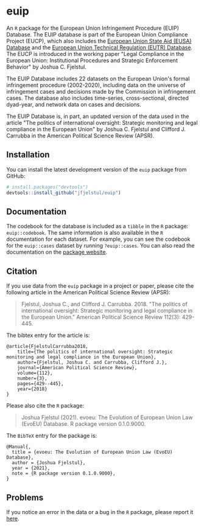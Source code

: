 # euip

An `R` package for the European Union Infringement Procedure (EUIP) Database. The EUIP database is part of the European Union Compliance Project (EUCP), which also includes the [European Union State Aid (EUSA) Database](https://github.com/jfjelstul/eusa) and the [European Union Technical Regulation (EUTR) Database](https://github.com/jfjelstul/eutr). The EUCP is introduced in the working paper "Legal Compliance in the European Union: Institutional Procedures and Strategic Enforcement Behavior" by Joshua C. Fjelstul. 

The EUIP Database includes 22 datasets on the European Union's formal infringement procedure (2002-2020), including data on the universe of infringement cases and decisions made by the Commission in infringement cases. The database also includes time-series, cross-sectional, directed dyad-year, and network data on cases and decisions. 

The EUIP Database is, in part, an updated version of the data used in the article "The politics of international oversight: Strategic monitoring and legal compliance in the European Union" by Joshua C. Fjelstul and Clifford J. Carrubba in the American Political Science Review (APSR).

## Installation

You can install the latest development version of the `euip` package from GitHub:

```r
# install.packages("devtools")
devtools::install_github("jfjelstul/euip")
```

## Documentation

The codebook for the database is included as a `tibble` in the `R` package: `euip::codebook`. The same information is also available in the `R` documentation for each dataset. For example, you can see the codebook for the `euip::cases` dataset by running `?euip::cases`. You can also read the documentation on the [package website](https://jfjelstul.github.io/euip/).

## Citation

If you use data from the `euip` package in a project or paper, please cite the following article in the American Political Science Review (APSR):

> Fjelstul, Joshua C., and Clifford J. Carrubba. 2018. "The politics of international oversight: Strategic monitoring and legal compliance in the European Union." American Political Science Review 112(3): 429-445.

The bibtex entry for the article is:

```
@article{FjelstulCarrubba2018,
    title={The politics of international oversight: Strategic monitoring and legal compliance in the European Union},
    author={Fjelstul, Joshua C. and Carrubba, Clifford J.},
    journal={American Political Science Review},
    volume={112},
    number={3},
    pages={429--445},
    year={2018}
}
```

Please also cite the `R` package:

> Joshua Fjelstul (2021). evoeu: The Evolution of European Union Law (EvoEU) Database. R package version 0.1.0.9000.
> 
The `BibTeX` entry for the package is:

```
@Manual{,
  title = {evoeu: The Evolution of European Union Law (EvoEU) Database},
  author = {Joshua Fjelstul},
  year = {2021},
  note = {R package version 0.1.0.9000},
}
```

## Problems

If you notice an error in the data or a bug in the `R` package, please report it [here](https://github.com/jfjelstul/euip/issues).
